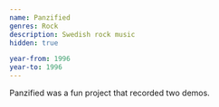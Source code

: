 ```yaml
---
name: Panzified
genres: Rock
description: Swedish rock music
hidden: true

year-from: 1996
year-to: 1996
---
```


Panzified was a fun project that recorded two demos.